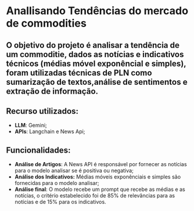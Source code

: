 # Anallisando Tendências do mercado de commodities

## O objetivo do projeto é analisar a tendência de um commoditie, dados as notícias e indicativos técnicos (médias móvel exponêncial e simples), foram utilizadas técnicas de PLN como **sumarização de textos**,**análise de sentimentos** e **extração de informação**.

## Recurso utilizados:
- **LLM**: Gemini;
- **APIs**: Langchain e News Api;

## Funcionalidades:
- **Análise de Artigos**: A News API é responsável por fornecer as notícias para o modelo analisar se é positiva ou negativa;
- **Análise dos Indicativos:** Médias móveis exponênciais e simples são fornecidas para o modelo analisar;
- **Análise final**: O modelo recebe um prompt que recebe as médias e as notícias, o critério estabelecido foi de 85% de relevâncias para as notícias e de 15% para os indicativos. 
